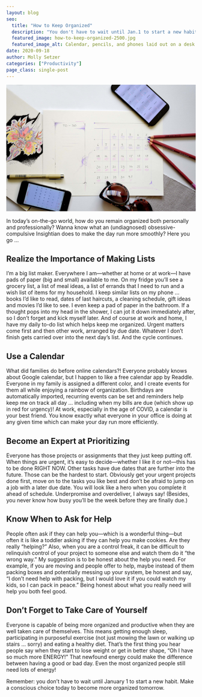 ```yaml
---
layout: blog
seo:
  title: "How to Keep Organized"
  description: "You don't have to wait until Jan.1 to start a new habit."
  featured_image: how-to-keep-organized-2500.jpg
  featured_image_alt: Calendar, pencils, and phones laid out on a desk
date: 2020-09-18
author: Molly Setzer
categories: ["Productivity"]
page_class: single-post
---
```


![Calendar, pencils, and phones laid out on a desk](how-to-keep-organized-2500.jpg)

In today’s on-the-go world, how do you remain organized both personally and professionally? Wanna know what an (undiagnosed) obsessive-compulsive Insightian does to make the day run more smoothly? Here you go …

## Realize the Importance of Making Lists

I’m a big list maker. Everywhere I am—whether at home or at work—I have pads of paper (big and small) available to me. On my fridge you’ll see a grocery list, a list of meal ideas, a list of errands that I need to run and a wish list of items for my household. I keep similar lists on my phone … books I’d like to read, dates of last haircuts, a cleaning schedule, gift ideas and movies I’d like to see. I even keep a pad of paper in the bathroom. If a thought pops into my head in the shower, I can jot it down immediately after, so I don’t forget and kick myself later. And of course at work and home, I have my daily to-do list which helps keep me organized. Urgent matters come first and then other work, arranged by due date. Whatever I don’t finish gets carried over into the next day’s list. And the cycle continues.

## Use a Calendar

What did families do before online calendars?! Everyone probably knows about Google calendar, but I happen to like a free calendar app by Readdle. Everyone in my family is assigned a different color, and I create events for them all while enjoying a rainbow of organization. Birthdays are automatically imported, recurring events can be set and reminders help keep me on track all day … including when my bills are due (which show up in red for urgency)! At work, especially in the age of COVID, a calendar is your best friend. You know exactly what everyone in your office is doing at any given time which can make your day run more efficiently.

## Become an Expert at Prioritizing

Everyone has those projects or assignments that they just keep putting off. When things are urgent, it’s easy to decide—whether I like it or not—this has to be done RIGHT NOW. Other tasks have due dates that are further into the future. Those can be the hardest to start. Obviously get your urgent projects done first, move on to the tasks you like best and don’t be afraid to jump on a job with a later due date. You will look like a hero when you complete it ahead of schedule. Underpromise and overdeliver, I always say! (Besides, you never know how busy you’ll be the week before they are finally due.)

## Know When to Ask for Help

People often ask if they can help you—which is a wonderful thing—but often it is like a toddler asking if they can help you make cookies. Are they really “helping?” Also, when you are a control freak, it can be difficult to relinquish control of your project to someone else and watch them do it “the wrong way.” My suggestion is to be honest about the help you need. For example, if you are moving and people offer to help, maybe instead of them packing boxes and potentially messing up your system, be honest and say, “I don’t need help with packing, but I would love it if you could watch my kids, so I can pack in peace.” Being honest about what you really need will help you both feel good.

## Don’t Forget to Take Care of Yourself

Everyone is capable of being more organized and productive when they are well taken care of themselves. This means getting enough sleep, participating in purposeful exercise (not just mowing the lawn or walking up stairs … sorry) and eating a healthy diet. That’s the first thing you hear people say when they start to lose weight or get in better shape, “Oh I have so much more ENERGY!” That newfound energy could make the difference between having a good or bad day. Even the most organized people still need lots of energy!

Remember: you don’t have to wait until January 1 to start a new habit. Make a conscious choice today to become more organized tomorrow.
